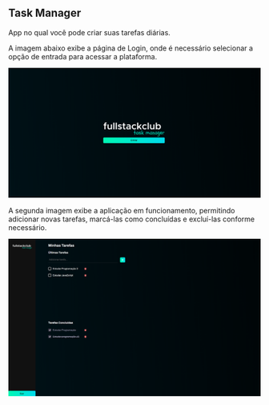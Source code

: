 <h2>Task Manager</h2>
<p>App no qual você pode criar suas tarefas diárias.</p>
<p>A imagem abaixo exibe a página de Login, onde é necessário selecionar a opção de entrada para acessar a plataforma.</p>
<img alt="Task Manager Menu" src="./src/assets/images/task-manager-menu.png">

<p>A segunda imagem exibe a aplicação em funcionamento, permitindo adicionar novas tarefas, marcá-las como concluídas e excluí-las conforme necessário.</p>
<img alt="Task Manager" src="./src/assets/images/task-manager.png">
